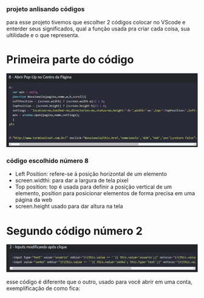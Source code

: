 ### projeto anlisando códigos 

 para esse projeto tivemos que escolher 2 códigos colocar no VScode e enterder seus significados, qual a função usada pra criar cada coisa, sua ultilidade e o que representa.

# Primeira parte do código 

 ![](t.png)

 ### código escolhido número 8

* Left Position: refere-se á posição horizontal de um elemento
* screen.widthi: para dar a largura de tela pixel 
* Top position:  top é usada para definir a posição vertical de um elemento, position para posicionar   elementos de forma precisa em uma página da web 
* screen.height usado para dar altura  na tela 

# Segundo código número 2 

![](a.png)

esse código é diferente que o outro, usado para você abrir em uma conta, exemplificação de como fica:


 











